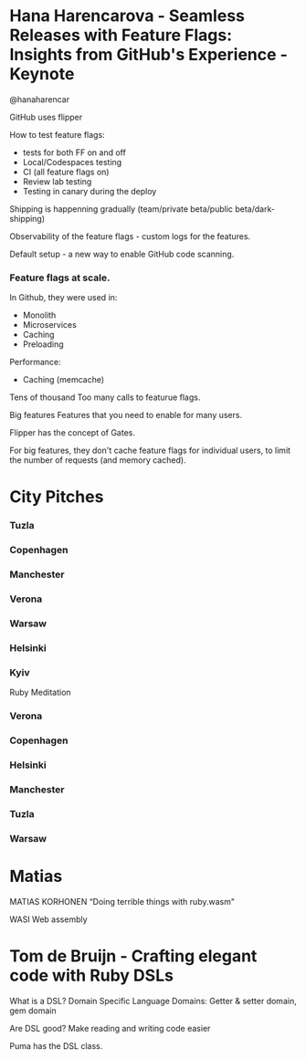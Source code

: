 # Hana Harencarova - Seamless Releases with Feature Flags: Insights from GitHub's Experience - Keynote
@hanaharencar


GitHub uses flipper

How to test feature flags:
- tests for both FF on and off
- Local/Codespaces testing
- CI (all feature flags on)
- Review lab testing
- Testing in canary during the deploy


Shipping is happenning gradually (team/private beta/public beta/dark-shipping)

Observability of the feature flags - custom logs for the features.

Default setup - a new way to enable GitHub code scanning.

### Feature flags at scale.
In Github, they were used in:
- Monolith
- Microservices
- Caching
- Preloading

Performance:
- Caching (memcache)

Tens of thousand
Too many calls to featurue flags.

Big features
Features that you need to enable for many users.

Flipper has the concept of Gates.

For big features, they don't cache feature flags for individual users, to limit the number of requests (and memory cached).


# City Pitches
### Tuzla
### Copenhagen
### Manchester
### Verona
### Warsaw
### Helsinki
### Kyiv
Ruby Meditation


### Verona
### Copenhagen
### Helsinki
### Manchester
### Tuzla
### Warsaw

# Matias
MATIAS KORHONEN
“Doing terrible things with ruby.wasm"

WASI
Web assembly

# Tom de Bruijn - Crafting elegant code with Ruby DSLs
What is a DSL?
Domain Specific Language
Domains: Getter & setter domain, gem domain

Are DSL good?
Make reading and writing code easier

Puma has the DSL class.

